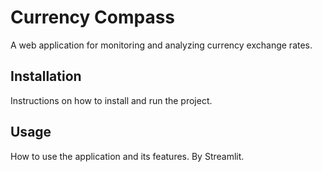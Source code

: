 # Currency Compass

A web application for monitoring and analyzing currency exchange rates.

## Installation

Instructions on how to install and run the project.

## Usage

How to use the application and its features. By Streamlit.


